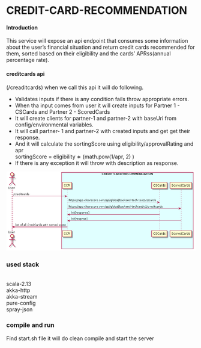 # CREDIT-CARD-RECOMMENDATION


#### Introduction <br>
This service will expose an api endpoint that consumes some information about the user’s financial situation and return credit cards recommended for them, sorted based on their eligibility and the cards’ APRss(annual percentage rate).
<br>
#### creditcards api<br>
(/creaditcards) when we call this api it will do following. <br>

  * Validates inputs if there is any condition fails throw appropriate errors. <br>
  * When tha input comes from user it will create inputs for Partner 1 - CSCards and  Partner 2 - ScoredCards <br>
  * It will create clients for partner-1 and partner-2 with baseUri from config/environmental variables. <br>
  * It will call partner- 1 and partner-2 with created inputs and get get their response.
  * And it will calculate the sortingScore using eligibility/approvalRating and apr <br>
                sortingScore = eligibility ∗ (math.pow(1/apr, 2) ) <br>
  * If there is any exception it will throw with description as response.

![Sequence Diargam](/src/main/resources/sequenceDiagram.png?raw=true "Sequence Diagram")
<br>

### used stack
<br>
scala-2.13<br>
akka-http<br>
akka-stream<br>
pure-config<br>
spray-json<br>

### compile and run<br>

Find start.sh file it will do clean compile and start the server 
